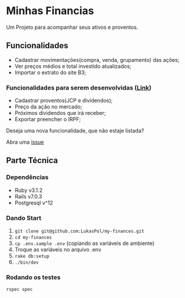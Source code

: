 # Minhas Financias

Um Projeto para acompanhar seus ativos e proventos.

## Funcionalidades

- Cadastrar movimentações(compra, venda, grupamento) das ações;
- Ver preços médios e total investido atualizados;
- Importar o extrato do site B3;

### Funcionalidades para serem desenvolvidas ([Link](https://github.com/users/LukasPol/projects/3))

- Cadastrar proventos(JCP e dividendos);
- Preço da ação no mercado;
- Próximos dividendos que irá receber;
- Exportar preencher o IRPF;

Deseja uma nova funcionalidade, que não estaje listada?

Abra uma [issue](https://github.com/LukasPol/my-finances/issues/new)


## Parte Técnica

### Dependências

- Ruby v3.1.2
- Rails v7.0.3
- Postgresql v^12

### Dando Start

1. `git clone git@github.com:LukasPol/my-finances.git`
2. `cd my-finances`
3. `cp .env.sample .env` (copiando as variáveis de ambiente)
4. Troque as  variáveis no arquivo .env
5. `rake db:setup`
6. `./bin/dev`


### Rodando os testes

`rspec spec`
